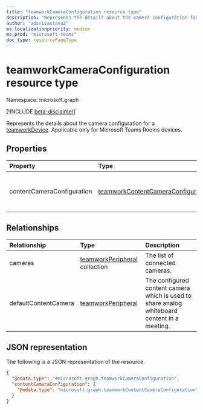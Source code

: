```yaml
---
title: "teamworkCameraConfiguration resource type"
description: "Represents the details about the camera configuration for a device."
author: "adsrivastava2"
ms.localizationpriority: medium
ms.prod: "microsoft-teams"
doc_type: resourcePageType
---
```


# teamworkCameraConfiguration resource type

Namespace: microsoft.graph

[!INCLUDE [beta-disclaimer](../../includes/beta-disclaimer.md)]

Represents the details about the camera configuration for a [teamworkDevice](../resources/teamworkdevice.md).
Applicable only for Microsoft Teams Rooms devices.

## Properties
|Property|Type|Description|
|:---|:---|:---|
|contentCameraConfiguration|[teamworkContentCameraConfiguration](../resources/teamworkcontentcameraconfiguration.md)|The configuration for the content camera.|

## Relationships
|Relationship|Type|Description|
|:---|:---|:---|
|cameras|[teamworkPeripheral](../resources/teamworkperipheral.md) collection|The list of connected cameras.|
|defaultContentCamera|[teamworkPeripheral](../resources/teamworkperipheral.md)|The configured content camera which is used to share analog whiteboard content in a meeting.|

## JSON representation
The following is a JSON representation of the resource.
<!-- {
  "blockType": "resource",
  "@odata.type": "microsoft.graph.teamworkCameraConfiguration"
}
-->
``` json
{
  "@odata.type": "#microsoft.graph.teamworkCameraConfiguration",
  "contentCameraConfiguration": {
    "@odata.type": "microsoft.graph.teamworkContentCameraConfiguration"
  }
}
```

